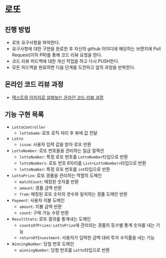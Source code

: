 # 로또
## 진행 방법
* 로또 요구사항을 파악한다.
* 요구사항에 대한 구현을 완료한 후 자신의 github 아이디에 해당하는 브랜치에 Pull Request(이하 PR)를 통해 코드 리뷰 요청을 한다.
* 코드 리뷰 피드백에 대한 개선 작업을 하고 다시 PUSH한다.
* 모든 피드백을 완료하면 다음 단계를 도전하고 앞의 과정을 반복한다.

## 온라인 코드 리뷰 과정
* [텍스트와 이미지로 살펴보는 온라인 코드 리뷰 과정](https://github.com/next-step/nextstep-docs/tree/master/codereview)

## 기능 구현 목록
* `LottoController`
  * `lottoGame`: 로또 로직 처리 후 뷰에 값 전달
* `Lotto`
  * `issue`: 사용자 입력 값을 받아 로또 반환
* `LottoNumber`: 로또 번호들을 관리하는 일급 컬렉션
  * `lottoNumber`: 특정 로또 번호를 `LottoNumber`타입으로 반환
  * `lottoNumbers`: 로또 번호 6자리를 `List<LottoNumber>`타입으로 반환
  * `lottoNumber`: 특정 로또 번호를 `int`타입으로 반환
* `LottoPrize`: 로또 경품을 관리하는 역할의 도메인
  * `matchCount`: 매칭된 숫자를 반환
  * `amount`: 경품 금액 반환
  * `from`: 매칭된 로또 숫자의 갯수와 일치하는 경품 도메인 반환
* `Payment`: 사용자 지불 도메인
  * `amount`: 지불 금액 반환
  * `count`: 구매 가능 수량 반환
* `ResultStats`: 로또 결과를 통계내는 도메인
  * `countsOfPrizes`: `LottoPrize`에 관리되는 경품의 등수별 통계 숫자를 내는 기능
  * `returnOfInvestment`: 사용자가 입력한 금액 대비 투자 수익률을 내는 기능
* `WinningNumber`: 당첨 번호 도메인
  * `winningNumber`: 당첨 번호를 `Lotto`타입으로 반환
